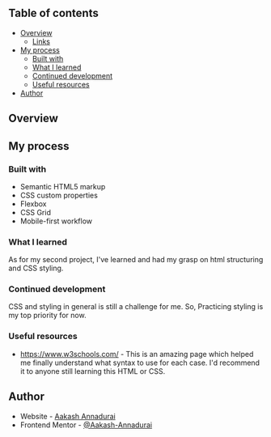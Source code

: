 ## Table of contents

- [Overview](#overview)
  - [Links](#links)
- [My process](#my-process)
  - [Built with](#built-with)
  - [What I learned](#what-i-learned)
  - [Continued development](#continued-development)
  - [Useful resources](#useful-resources)
- [Author](#author)


## Overview


## My process

### Built with

- Semantic HTML5 markup
- CSS custom properties
- Flexbox
- CSS Grid
- Mobile-first workflow



### What I learned

As for my second project, I've learned and had my grasp on html structuring and CSS styling. 


### Continued development

CSS and styling in general is still a challenge for me. So, Practicing styling is my top priority for now.


### Useful resources

- https://www.w3schools.com/ - This is an amazing page which helped me finally understand what syntax to use for each case. I'd recommend it to anyone still learning this HTML or CSS.


## Author

- Website - [Aakash Annadurai](https://github.com/Aakash-Annadurai)
- Frontend Mentor - [@Aakash-Annadurai](https://www.frontendmentor.io/profile/Aakash-Annadurai)



